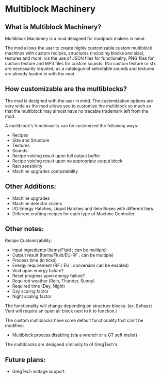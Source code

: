 # Multiblock Machinery


## What is Multiblock Machinery?
Multiblock Machinery is a mod designed
for modpack makers in mind.

The mod allows the user to create highly
customizable custom multiblock machines
with custom recipes, structures (including
blocks and size), textures and more; via the use of JSON 
files for functionality, PNG files for 
custom texture and MP3 files for custom
sounds. (No custom texture or sfx are 
necessarily required; as a catalogue of selectable 
sounds and textures are already loaded in 
with the mod. 


## How customizable are the multiblocks?
The mod is designed with the user in mind.
The customization options are very wide as
the mod allows you to customize the multiblock
so much so that the multiblock may almost have 
no tracable trademark left from the mod.

A multiblock's functionality
can be customized the following ways:
 - Recipes
 - Size and Structure
 - Textures
 - Sounds
 - Recipe voiding result upon full output buffer
 - Recipe voiding result upon no appropriate
output block
 - Rain sensitivity
 - Machine upgrades compatability


## Other Additions:
 - Machine upgrades
 - Machine detector covers
 - I/O Energy Hatches, Liquid Hatches and 
Item Buses with different tiers.
 - Different crafting recipes 
for each type of Machine Controller.


## Other notes:
Recipe Customizability:
 - Input ingredients (Items/Fluid ; can be multiple)
 - Output result (Items/Fluid/EU-RF ; can be multiple)
 - Process time (in ticks)
 - Energy requirement (RF / EU ; conversion can be enabled)
 - Void upon energy failure?
 - Reset progress upon energy failure?
 - Required weather (Rain, Thunder, Sunny)
 - Required time (Day, Night)
 - Day scaling factor
 - Night scaling factor

The functionality will change depending on
structure blocks. (ex. Exhaust Vent will require an
open air block next to it to function.)

The custom mutliblocks have some default
functionality that can't be modified:
 - Multiblock process disabling (via a
wrench or a GT soft mallet)
 
The multiblocks are designed similarily
to of GregTech's.


## Future plans:
 - GregTech voltage support.